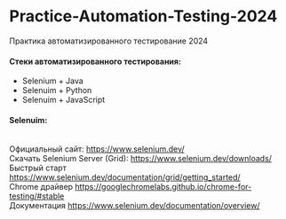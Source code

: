 # Practice-Automation-Testing-2024
Практика автоматизированного тестирование 2024

<p>
	<h4>Стеки автоматизированного тестирования:</h2>
	<ul>
		<li>Selenium + Java</li>
		<li>Selenuim + Python</li>
		<li>Selenuim + JavaScript</li>
	</ul>
</p>

<p>
	<h4>Selenuim:</h2>
	<br>Официальный сайт: <a href="https://www.selenium.dev/" target="_blank">https://www.selenium.dev/</a>
	<br>Скачать Selenium Server (Grid): <a href="https://www.selenium.dev/downloads/" target="_blank">https://www.selenium.dev/downloads/</a>
	<br>Быстрый старт <a href="https://www.selenium.dev/documentation/grid/getting_started/" target="_blank">https://www.selenium.dev/documentation/grid/getting_started/</a>
	<br>Chrome драйвер <a href="https://googlechromelabs.github.io/chrome-for-testing/#stable" target="_blank">https://googlechromelabs.github.io/chrome-for-testing/#stable</a>
	<br>Документация <a href="https://www.selenium.dev/documentation/overview/" target="_blank">https://www.selenium.dev/documentation/overview/</a>
</p>



